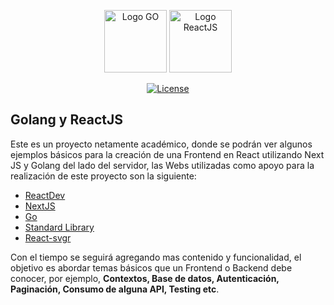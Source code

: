<p align="center"><a href="https://go.dev/" target="_blank"><img src="https://www.svgrepo.com/show/353795/go.svg" width="100" alt="Logo GO"></a>  <a href="https://react.dev/" target="_blank"><img src="https://www.svgrepo.com/show/355190/reactjs.svg" width="100" alt="Logo ReactJS"></a></p>

<p align="center">
<a href="https://opensource.org/licenses/MIT"><img src="https://img.shields.io/packagist/l/laravel/framework" alt="License"></a>
</p>

## Golang y ReactJS

Este es un proyecto netamente académico, donde se podrán ver algunos ejemplos básicos para la creación de una Frontend en React utilizando Next JS y Golang del lado del servidor, las Webs utilizadas como apoyo para la realización de este proyecto son la siguiente:

- [ReactDev](https://react.dev/learn)
- [NextJS](https://nextjs.org/docs)
- [Go](https://go.dev/doc/effective_go)
- [Standard Library](https://pkg.go.dev/std)
- [React-svgr](https://react-svgr.com/playground/)

Con el tiempo se seguirá agregando mas contenido y funcionalidad, el objetivo es abordar temas básicos que un Frontend o Backend debe conocer, por ejemplo, **Contextos, Base de datos, Autenticación, Paginación, Consumo de alguna API, Testing etc**.
